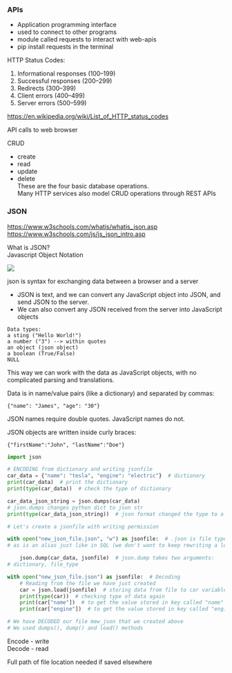 ### APIs

* Application programming interface
* used to connect to other programs
* module called requests to interact with web-apis
* pip install requests in the terminal  

HTTP Status Codes:  
1. Informational responses (100–199)  
2. Successful responses (200–299)  
3. Redirects (300–399) 
4. Client errors (400–499)  
5. Server errors (500–599)  

https://en.wikipedia.org/wiki/List_of_HTTP_status_codes

API calls to web browser


CRUD  
- create
- read
- update
- delete  
These are the four basic database operations.  
Many HTTP services also model CRUD operations through REST APIs

### JSON  
https://www.w3schools.com/whatis/whatis_json.asp  
https://www.w3schools.com/js/js_json_intro.asp  

What is JSON?  
Javascript Object Notation  

<img src = "https://shareurcodes.com/photos//rest-api.jpg">  

json is syntax for exchanging data between a browser and a server  

- JSON is text, and we can convert any JavaScript object into JSON, and send JSON to the server.  
- We can also convert any JSON received from the server into JavaScript objects   
```
Data types:
a sting ("Hello World!")
a number ("3") --> within quotes
an object (json object)
a boolean (True/False)
NULL
```
This way we can work with the data as JavaScript objects, with no complicated parsing and translations.  

Data is in name/value pairs (like a dictionary) and separated by commas:  
```
{"name": "James", "age": "30"}
```
JSON names require double quotes. JavaScript names do not.  

JSON objects are written inside curly braces:
```
{"firstName":"John", "lastName":"Doe"}
```

```python
import json

# ENCODING from dictionary and writing jsonfile
car_data = {"name": "tesla", "engine": "electric"}  # dictionary
print(car_data)  # print the dictionary
print(type(car_data))  # check the type of dictionary

car_data_json_string = json.dumps(car_data)
# json.dumps changes python dict to json str
print(type(car_data_json_string))  # json format changed the type to a str

# Let's create a jsonfile with writing permission

with open("new_json_file.json", "w") as jsonfile:  # .json is file type, "w" is permission type (write)
# as is an alias just like in SQL (we don't want to keep rewriting a long filename)

    json.dump(car_data, jsonfile)  # json.dump takes two arguments:
# dictionary, file_type

with open("new_json_file.json") as jsonfile:  # Decoding
    # Reading from the file we have just created
    car = json.load(jsonfile)  # storing data from file to car variable
    print(type(car))  # checking type of data again
    print(car["name"])  # to get the value stored in key called "name"
    print(car["engine"])  # to get the value stored in key called "engine"

# We have DECODED our file mew_json that we created above
# We used dumps(), dump() and load() methods
```

Encode - write  
Decode - read  

Full path of file location needed if saved elsewhere
